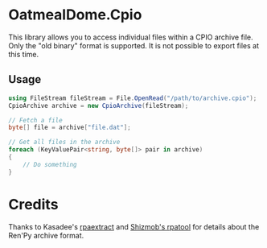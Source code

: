 # OatmealDome.Cpio

This library allows you to access individual files within a CPIO archive file. Only the "old binary" format is supported. It is not possible to export files at this time.

## Usage

```csharp
using FileStream fileStream = File.OpenRead("/path/to/archive.cpio");
CpioArchive archive = new CpioArchive(fileStream);

// Fetch a file
byte[] file = archive["file.dat"];

// Get all files in the archive
foreach (KeyValuePair<string, byte[]> pair in archive)
{
    // Do something
}
```

# Credits

Thanks to Kasadee's [rpaextract](https://github.com/Kaskadee/rpaextract) and [Shizmob's rpatool](https://github.com/Shizmob/rpatool) for details about the Ren'Py archive format.
